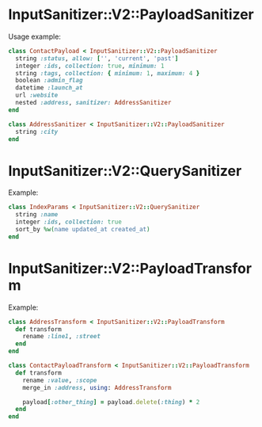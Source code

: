 # InputSanitizer::V2::PayloadSanitizer

Usage example:

```ruby
class ContactPayload < InputSanitizer::V2::PayloadSanitizer
  string :status, allow: ['', 'current', 'past']
  integer :ids, collection: true, minimum: 1
  string :tags, collection: { minimum: 1, maximum: 4 }
  boolean :admin_flag
  datetime :launch_at
  url :website
  nested :address, sanitizer: AddressSanitizer
end

class AddressSanitizer < InputSanitizer::V2::PayloadSanitizer
  string :city
end
```

# InputSanitizer::V2::QuerySanitizer

Example:

```ruby
class IndexParams < InputSanitizer::V2::QuerySanitizer
  string :name
  integer :ids, collection: true
  sort_by %w(name updated_at created_at)
end
```

# InputSanitizer::V2::PayloadTransform

Example:

```ruby
class AddressTransform < InputSanitizer::V2::PayloadTransform
  def transform
    rename :line1, :street
  end
end

class ContactPayloadTransform < InputSanitizer::V2::PayloadTransform
  def transform
    rename :value, :scope
    merge_in :address, using: AddressTransform

    payload[:other_thing] = payload.delete(:thing) * 2
  end
end
```
